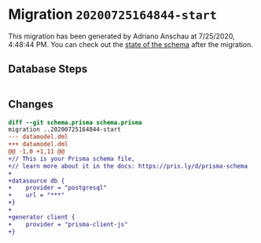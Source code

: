 # Migration `20200725164844-start`

This migration has been generated by Adriano Anschau at 7/25/2020, 4:48:44 PM.
You can check out the [state of the schema](./schema.prisma) after the migration.

## Database Steps

```sql

```

## Changes

```diff
diff --git schema.prisma schema.prisma
migration ..20200725164844-start
--- datamodel.dml
+++ datamodel.dml
@@ -1,0 +1,11 @@
+// This is your Prisma schema file,
+// learn more about it in the docs: https://pris.ly/d/prisma-schema
+
+datasource db {
+    provider = "postgresql"
+    url = "***"
+}
+
+generator client {
+    provider = "prisma-client-js"
+}
```


